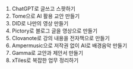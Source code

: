 1. ChatGPT로 글쓰고 스팟하기
2. Tome으로 AI 활용 교안 만들기
3. DID로 나만의 영상 만들기
4. Pictory로 블로그 글을 영상으로 만들기 
5. Clovanote로 강의 내용을 전자책으로 만들기 
6. Ampermusic으로 저작권 없이 AI로 배경음악 만들기 
7. Gamma로 교안과 제안서 만들기 
8. xTiles로 복잡한 업무 정리하기 
